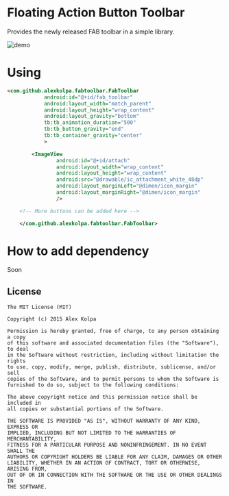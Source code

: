 Floating Action Button Toolbar
==============================

Provides the newly released FAB toolbar in a simple library.

![demo](https://cloud.githubusercontent.com/assets/3596362/7158276/a4883268-e378-11e4-9918-78d071ac7a97.gif)

Using
====

```xml
<com.github.alexkolpa.fabtoolbar.FabToolbar
			android:id="@+id/fab_toolbar"
			android:layout_width="match_parent"
			android:layout_height="wrap_content"
			android:layout_gravity="bottom"
			tb:tb_animation_duration="500"
			tb:tb_button_gravity="end"
			tb:tb_container_gravity="center"
			>

		<ImageView
				android:id="@+id/attach"
				android:layout_width="wrap_content"
				android:layout_height="wrap_content"
				android:src="@drawable/ic_attachment_white_48dp"
				android:layout_marginLeft="@dimen/icon_margin"
				android:layout_marginRight="@dimen/icon_margin"
				/>

	<!-- More buttons can be added here -->

	</com.github.alexkolpa.fabtoolbar.FabToolbar>
```

How to add dependency
=====================

Soon


License
--------

    The MIT License (MIT)

    Copyright (c) 2015 Alex Kolpa
    
    Permission is hereby granted, free of charge, to any person obtaining a copy
    of this software and associated documentation files (the "Software"), to deal
    in the Software without restriction, including without limitation the rights
    to use, copy, modify, merge, publish, distribute, sublicense, and/or sell
    copies of the Software, and to permit persons to whom the Software is
    furnished to do so, subject to the following conditions:
    
    The above copyright notice and this permission notice shall be included in
    all copies or substantial portions of the Software.
    
    THE SOFTWARE IS PROVIDED "AS IS", WITHOUT WARRANTY OF ANY KIND, EXPRESS OR
    IMPLIED, INCLUDING BUT NOT LIMITED TO THE WARRANTIES OF MERCHANTABILITY,
    FITNESS FOR A PARTICULAR PURPOSE AND NONINFRINGEMENT. IN NO EVENT SHALL THE
    AUTHORS OR COPYRIGHT HOLDERS BE LIABLE FOR ANY CLAIM, DAMAGES OR OTHER
    LIABILITY, WHETHER IN AN ACTION OF CONTRACT, TORT OR OTHERWISE, ARISING FROM,
    OUT OF OR IN CONNECTION WITH THE SOFTWARE OR THE USE OR OTHER DEALINGS IN
    THE SOFTWARE.
